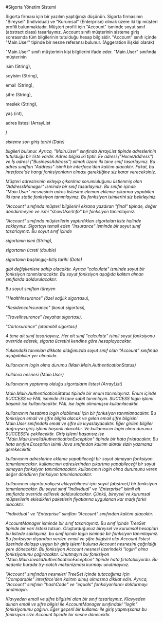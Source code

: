 #Sigorta Yönetim Sistemi

Sigorta firması için bir yazılım yaptığınızı düşünün. 
Sigorta firmasının "Bireysel" (Individual) ve "Kurumsal" (Enterprise) olmak üzere iki tip müşteri profili bulunmaktadır. 
Müşteri profili için "Account" isminde soyut sınıf (abstract class) tasarlayınız. 
Account sınıfı müşterinin sisteme giriş sonrasında tüm bilgilerinin tutulduğu hesap bilgisidir. 
"Account" sınıfı içinde "Main.User" tipinde bir nesne referansı bulunur. (Aggeration ilişkisi olarak)

"Main.User" sınıfı müşterinin kişi bilgilerini ifade eder. "Main.User" sınıfında müşterinin

isim (String),

soyisim (String),

email (String),

şifre (String),

meslek (String),

yaş (int),

adres listesi (ArrayList<Address>)

sisteme son giriş tarihi (Date)

bilgileri bulunur. 
Ayrıca, "Main.User" sınıfında ArrayList tipinde adreslerinin tutulduğu bir liste vardır. 
Adres bilgisi iki tiptir. Ev adresi ("HomeAddress") ve İş adresi ("BusinessAddress") olmak üzere iki tane sınıf tasarlayınız. 
Bu adres sınıfları "Address" isimli bir interface'den kalıtım alacaktır. 
Fakat, bu interface'de hangi fonksiyonların olması gerektiğine siz karar vereceksiniz.

Müşteri adreslerinin ekleyip çıkarılma sorumluluğunu üstlenmiş olan "AddressManager" isminde bir sınıf tasarlayınız. 
Bu sınıfın içinde "Main.User" nesnesinin adres listesine eleman ekleme-çıkarma yapabilen iki tane static fonksiyon tanımlayınız. 
Bu fonksiyon isimlerini siz belirleyiniz.


"Account" sınıfında müşteri bilgilerini ekrana yazdıran "final" tipinde, değer döndürmeyen ve ismi "showUserInfo" bir fonksiyon tanımlayınız.


"Account" sınıfında müşterilerin yaptırdıkları sigortaları liste halinde saklayınız. 
Sigortayı temsil eden "Insurance" isminde bir soyut sınıf tasarlayınız. Bu soyut sınıf içinde


sigortanın ismi (String),

sigortanın ücreti (double)

sigortanın başlangıç-bitiş tarihi (Date)

gibi değişkenlere sahip olacaktır.
Ayrıca "calculate" isminde soyut bir fonksiyon tanımlanacaktır. 
Bu soyut fonksiyon aşağıda kalıtım alınan sınıflarda doldurulacaktır.



Bu soyut sınıftan türeyen


"HealthInsurance" (özel sağlık sigortasu),

"ResidenceInsurance" (konut sigortası),

"TravelInsurance" (seyahat sigortası),

"CarInsurance" (otomobil sigortası)

4 tane alt sınıf tasarlayınız. 
Her alt sınıf "calculate" isimli soyut fonksiyonu override ederek, sigorta ücretini kendine göre hesaplayacaktır.

Yukarıdaki tanımları dikkate aldığımızda soyut sınıf olan "Account" sınıfında aşağıdakiler yer almalıdır.

kullanıcının login olma durumu (Main.Main.AuthenticationStatus)

kullanıcı nesnesi (Main.User)

kullanıcının yaptırmış olduğu sigortaların listesi (ArrayList)

Main.Main.AuthenticationStatus tipinde bir enum tanımlayınız.
Enum içinde SUCCESS ve FAIL isminde iki tane sabit tanımlayın. 
SUCCESS login işlemi başarılı ise kullanılacaktır. 
FAIL ise login olmamışsa kullanılacaktır.


kullanıcının hesabına login olabilmesi için bir fonksiyon tanımlanacaktır. Bu fonksiyon email ve şifre bilgisi alacak ve gelen email şifre bilgisini Main.User sınıfındaki email ve şifre ile kıyaslayacaktır. Eğer girilen bilgiler doğruysa giriş işlemi başarılı olacaktır. Ve kullanıcının login olma durumu SUCCESS'e çekilecektir. Giriş işlemi başarısız ise "Main.Main.InvalidAuthenticationException" tipinde bir hata fırlatacaktır. Bu hata sınıfını Exception isimli Java sınıfından kalıtım alarak sizin yazmanız gerekecektir.


kullanıcının adreslerine ekleme yapabileceği bir soyut olmayan fonksiyon tanımlanacaktır. kullanıcının adreslerinden çıkartma yapabileceği bir soyut olmayan fonksiyon tanımlanacaktır. kullanıcının login olma durumunu veren değer döndüren fonksiyon tanımlanacaktır.


kullanıcının sigorta poliçesi ekleyebilmesi için soyut (abstract) bir fonksiyon tanımlanacaktır. Bu soyut sınıf "Individual" ve "Enterprise" isimli alt sınıflarda override edilerek doldurulacaktır. Çünkü, bireysel ve kurumsal müşterilerin ekledikleri paketlerin fiyatlarına uygulanan kar marjı farklı olacaktır.


"Individual" ve "Enterprise" sınıfları "Account" sınıfından kalıtım alacaktır.

AccountManager isminde bir sınıf tasarlayınız. Bu sınıf içinde TreeSet tipinde bir veri listesi tutsun. Oluşturduğunuz bireysel ve kurumsal hesapları bu listede saklayınız. bu sınıf içinde login isminde bir fonksiyon tanımlayınız. Bu fonksiyon dışarıdan verilen email ve şifre bilgisini alıp Account listesi üzerinde dolaşıp uygun bir giriş işlemi bulursa Account nesnesini çağrıldığı yere dönecektir. Bu fonksiyon Account nesnesi üzerindeki "login" olma fonksiyonunu çağıracaktır. Unutmayın bu fonksiyon "Main.Main.InvalidAuthenticationException" tipinde hata fırlatabiliyordu. Bu nedenle burada try-catch mekanizması kurmayı unutmayınız.

"Account" sınıfından nesneleri TreeSet içinde tutacağımız için "Comparable" interface'den kalıtım almış olmasına dikkat edin. Ayrıca, "Account" sınıfının "hashCode" ve "equals" fonksiyonlarını doldurmayı unutmayın.

Klavyeden email ve şifre bilgisini alan bir sınıf tasarlayınız. Klavyeden alınan email ve şifre bilgisi ile AccountManager sınıfındaki "login" fonksiyonunu çağırın. Eğer geçerli bir kullanıcı ile giriş yapmışsanız bu fonksiyon size Account tipinde bir nesne dönecektir.
